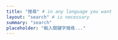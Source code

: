 ```yaml
---
title: "搜尋" # in any language you want
layout: "search" # is necessary
summary: "search"
placeholder: "輸入關鍵字搜尋..."
---
```


